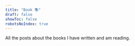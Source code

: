 ```yaml
---
title: "Book 📚"
draft: false
showToc: false
robotsNoIndex: true
---
```


All the posts about the books I have written and am reading.